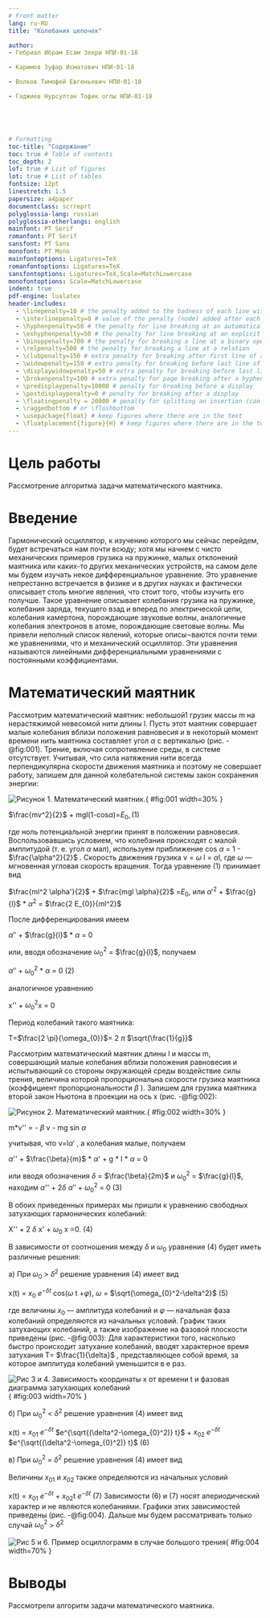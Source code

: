 ```yaml
---
# Front matter
lang: ru-RU
title: "Колебания цепочек"

author:  
- Гебриал Ибрам Есам Зекри НПИ-01-18

- Каримов Зуфар Исматович НПИ-01-18

- Волков Тимофей Евгеньевич НПИ-01-18

- Гаджиев Нурсултан Тофик оглы НПИ-01-18





# Formatting
toc-title: "Содержание"
toc: true # Table of contents
toc_depth: 2
lof: true # List of figures
lot: true # List of tables
fontsize: 12pt
linestretch: 1.5
papersize: a4paper
documentclass: scrreprt
polyglossia-lang: russian
polyglossia-otherlangs: english
mainfont: PT Serif
romanfont: PT Serif
sansfont: PT Sans
monofont: PT Mono
mainfontoptions: Ligatures=TeX
romanfontoptions: Ligatures=TeX
sansfontoptions: Ligatures=TeX,Scale=MatchLowercase
monofontoptions: Scale=MatchLowercase
indent: true
pdf-engine: lualatex
header-includes:
  - \linepenalty=10 # the penalty added to the badness of each line within a paragraph (no associated penalty node) Increasing the value makes tex try to have fewer lines in the paragraph.
  - \interlinepenalty=0 # value of the penalty (node) added after each line of a paragraph.
  - \hyphenpenalty=50 # the penalty for line breaking at an automatically inserted hyphen
  - \exhyphenpenalty=50 # the penalty for line breaking at an explicit hyphen
  - \binoppenalty=700 # the penalty for breaking a line at a binary operator
  - \relpenalty=500 # the penalty for breaking a line at a relation
  - \clubpenalty=150 # extra penalty for breaking after first line of a paragraph
  - \widowpenalty=150 # extra penalty for breaking before last line of a paragraph
  - \displaywidowpenalty=50 # extra penalty for breaking before last line before a display math
  - \brokenpenalty=100 # extra penalty for page breaking after a hyphenated line
  - \predisplaypenalty=10000 # penalty for breaking before a display
  - \postdisplaypenalty=0 # penalty for breaking after a display
  - \floatingpenalty = 20000 # penalty for splitting an insertion (can only be split footnote in standard LaTeX)
  - \raggedbottom # or \flushbottom
  - \usepackage{float} # keep figures where there are in the text
  - \floatplacement{figure}{H} # keep figures where there are in the text
---
```



# Цель работы

Рассмотрение алгоритма задачи математического маятника.

# Введение

Гармонический осциллятор, к изучению которого мы сейчас перейдем, будет встречаться нам почти всюду; хотя мы начнем с чисто механических примеров грузика на пружинке, малых отклонений маятника или каких-то других механических устройств, на самом деле мы будем изучать некое дифференциальное уравнение. Это уравнение непрестанно встречается в физике и в других науках и фактически описывает столь многие явления, что стоит того, чтобы изучить его получше. Такое уравнение описывает колебания грузика на пружинке, колебания заряда, текущего взад и вперед по электрической цепи, колебания камертона, порождающие звуковые волны, аналогичные колебания электронов в атоме, порождающие световые волны. Мы привели неполный список явлений, которые описы¬ваются почти теми же уравнениями, что и механический осциллятор. Эти уравнения называются линейными дифференциальными уравнениями с постоянными коэффициентами. 


# Математический маятник

Рассмотрим математический маятник: небольшой1 грузик массы m на нерастяжимой невесомой нити длины l. Пусть этот маятник совершает малые колебания вблизи положения равновесия и в некоторый момент времени нить маятника составляет угол $\alpha$ с вертикалью (рис. -@fig:001). Трение, включая сопротивление среды, в системе отсутствует. Учитывая, что сила натяжения нити всегда перпендикулярна скорости движения маятника и поэтому не совершает работу, запишем для данной колебательной системы закон сохранения энергии:

![Рисунок 1. Математический маятник. ](image/1.png){ #fig:001 width=30% }

$\frac{mv^2}{2}$ + mgl(1-cos$\alpha$)=$E_{0}, (1)$

где ноль потенциальной энергии принят в положении равновесия. Воспользовавшись условием, что колебания происходят с малой амплитудой (т. е. угол $\alpha$ мал), используем приближение cos $\alpha$ = 1 - $\frac{\alpha^2}{2}$ . 
Скорость движения грузика v = $\omega$ l = $\alpha$l, где  $\omega$ — мгновенная угловая скорость вращения. Тогда уравнение (1) принимает вид

$\frac{ml^2 \alpha'}{2}$ +  $\frac{mgl \alpha}{2}$ =$E_{0}$, или $\alpha'^2$ + $\frac{g}{l}$ * $\alpha^2$ = $\frac{2 E_{0}}{ml^2}$

После дифференцирования имеем

$\alpha''$ +  $\frac{g}{l}$ * $\alpha$ = 0

или, вводя обозначение $\omega_{0}^2$ = $\frac{g}{l}$, получаем 

$\alpha''$ +  $\omega_{0}^2$ * $\alpha$ = 0 (2)

аналогичное уравнению 

x'' +  $\omega_{0}^2$x = 0

Период колебаний такого маятника:          

T=$\frac{2 \pi}{\omega_{0}}$= 2 $\pi$ $\sqrt{\frac{1}{g}}$

Рассмотрим математический маятник длины l и массы m, совершающий малые колебания вблизи положения равновесия и испытывающий со стороны окружающей среды воздействие силы трения, величина которой пропорциональна скорости грузика маятника (коэффициент пропорциональности $\beta$ ). Запишем для грузика маятника второй закон Ньютона в проекции на ось x (рис. -@fig:002):

![Рисунок 2. Математический маятник. ](image/2.png){ #fig:002 width=30% }

m*v'' = - $\beta$ v - mg sin $\alpha$

учитывая, что v=l$\alpha'$ , а колебания малые, получаем 

$\alpha$'' + $\frac{\beta}{m}$ * $\alpha$' + g * l * $\alpha$ = 0

или вводя обозначения $\delta$ = $\frac{\beta}{2m}$ и $\omega_{0}^2$ = $\frac{g}{l}$, находим $\alpha$'' + 2$\delta$ $\alpha''$ + $\omega_{0}^2$ = 0 (3)

В обоих приведенных примерах мы пришли к уравнению свободных затухающих гармонических колебаний: 

X'' + 2 $\delta$ x' + $\omega_{0}$ x =0. (4)

В зависимости от соотношения между $\delta$  и $\omega_{0}$ уравнение (4) будет иметь различные решения:

a) При $\omega_{0}$ > $\delta^2$ решение уравнения (4) имеет вид 

x(t) = $x_{0}$ $e^{-\delta t}$ cos($\omega$ t +$\varphi$), $\omega$ = $\sqrt{\omega_{0}^2-\delta^2}$ (5)

где величины $x_{0}$ — амплитуда колебаний и  $\varphi$ — начальная фаза колебаний определяются из начальных условий. График таких затухающих колебаний, а также изображение на фазовой плоскости приведены (рис. -@fig:003):
Для характеристики того, насколько быстро происходит затухание колебаний, вводят характерное время затухания T= $\frac{1}{\delta}$ , представляющее собой время, за которое амплитуда колебаний уменьшится в e раз.

![Рис 3 и 4. Зависимость координаты x от времени t и фазовая диаграмма затухающих колебаний ](image/3.png){ #fig:003 width=70% }

б) При $\omega_{0}^2$ < $\delta^2$ решение уравнения (4) имеет вид 

x(t) = $x_{01}$ $e^{-\delta t}$ $e^{\sqrt{(\delta^2-\omega_{0}^2)} t}$ + $x_{02}$ $e^{-\delta t}$ $e^{\sqrt{(\delta^2-\omega_{0}^2)} t}$ (6)

в) При $\omega_{0}^2$ = $\delta^2$ решение уравнения (4) имеет вид

Величины $x_{01}$ и $x_{02}$ также определяются из начальных условий

x(t) = $x_{01}$ $e^{-\delta t}$ + $x_{02}$t $e^{-\delta t}$ (7)
Зависимости (6) и (7) носят апериодический характер и не являются колебаниями. Графики этих зависимостей приведены (рис. -@fig:004). Дальше мы будем рассматривать только случай $\omega_{0}^2$ > $\delta^2$

![Рис 5 и 6. Пример осциллограмм в случае большого трения ](image/4.png){ #fig:004 width=70% }




# Выводы

Рассмотрели алгоритм задачи математического маятника.
